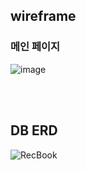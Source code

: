 ## wireframe

### 메인 페이지 </br>

![image](https://github.com/leesuuuuumm/Seoul-ICT-AI-Web-Dev-Camp/assets/58407737/ba5e99b3-f42a-4cbe-a2d8-1b734c9c6ea5)

</br> </br>

## DB ERD 
![RecBook](https://github.com/leesuuuuumm/Seoul-ICT-AI-Web-Dev-Camp/assets/58407737/52a96007-f0be-4cf1-b794-b12118d3babf)
